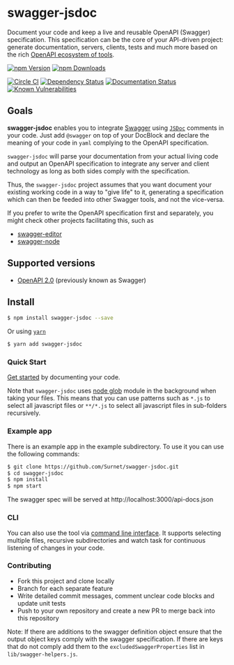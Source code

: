 # swagger-jsdoc

Document your code and keep a live and reusable OpenAPI (Swagger) specification. This specification can be the core of your API-driven project: generate
documentation, servers, clients, tests and much more based on the rich [OpenAPI ecosystem of tools](http://swagger.io/).

[![npm Version](https://img.shields.io/npm/v/swagger-jsdoc.svg)](https://www.npmjs.com/package/swagger-jsdoc)
[![npm Downloads](https://img.shields.io/npm/dm/swagger-jsdoc.svg)](https://www.npmjs.com/package/swagger-jsdoc)

[![Circle CI](https://img.shields.io/circleci/project/Surnet/swagger-jsdoc/master.svg)](https://circleci.com/gh/Surnet/swagger-jsdoc)
[![Dependency Status](https://img.shields.io/gemnasium/Surnet/swagger-jsdoc.svg)](https://gemnasium.com/Surnet/swagger-jsdoc)
[![Documentation Status](http://inch-ci.org/github/Surnet/swagger-jsdoc.svg?branch=master&style=flat)](http://inch-ci.org/github/Surnet/swagger-jsdoc)
[![Known Vulnerabilities](https://snyk.io/test/npm/swagger-jsdoc/badge.svg)](https://snyk.io/test/npm/swagger-jsdoc)

## Goals

**swagger-jsdoc** enables you to integrate [Swagger](http://swagger.io)
using [`JSDoc`](http://usejsdoc.org/) comments in your code. Just add `@swagger` on top of your DocBlock and declare the meaning of your code in `yaml` complying to the OpenAPI specification.

`swagger-jsdoc` will parse your documentation from
your actual living code and output an OpenAPI specification to integrate any server and client
technology as long as both sides comply with the specification.

Thus, the `swagger-jsdoc` project assumes that you want document your existing working code in a way to "give life" to it, generating a specification which can then be feeded into other Swagger tools, and not the vice-versa.

If you prefer to write the OpenAPI specification first and separately, you might check other projects facilitating this, such as
-  [swagger-editor](http://swagger.io/swagger-editor/)
- [swagger-node](https://github.com/swagger-api/swagger-node)

## Supported versions
* [OpenAPI 2.0](https://github.com/OAI/OpenAPI-Specification/blob/master/versions/2.0.md) (previously known as Swagger)

## Install

```bash
$ npm install swagger-jsdoc --save
```

Or using [`yarn`](https://yarnpkg.com/en/)

```bash
$ yarn add swagger-jsdoc
```

### Quick Start

[Get started](./docs/GETTING-STARTED.md) by documenting your code.

Note that `swagger-jsdoc` uses [node glob](https://github.com/isaacs/node-glob) module in the background when taking your files. This means that you can use patterns such as `*.js` to select all javascript files or `**/*.js` to select all javascript files in sub-folders recursively.

### Example app

There is an example app in the example subdirectory.
To use it you can use the following commands:

```bash
$ git clone https://github.com/Surnet/swagger-jsdoc.git
$ cd swagger-jsdoc
$ npm install
$ npm start
```

The swagger spec will be served at http://localhost:3000/api-docs.json


### CLI

You can also use the tool via [command line interface](./docs/CLI.md). It supports selecting multiple files, recursive subdirectories and watch task for continuous listening of changes in your code.

### Contributing

- Fork this project and clone locally
- Branch for each separate feature
- Write detailed commit messages, comment unclear code blocks and update unit tests
- Push to your own repository and create a new PR to merge back into this repository

Note: If there are additions to the swagger definition object ensure that the output object keys comply with the swagger specification.  If there are keys that do not comply add them to the `excludedSwaggerProperties` list in `lib/swagger-helpers.js`.

